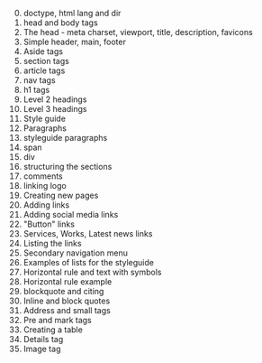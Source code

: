 0. doctype, html lang and dir
1. head and body tags
2. The head - meta charset, viewport, title, description, favicons
3. Simple header, main, footer
4. Aside tags
5. section tags
6. article tags
7. nav tags
8. h1 tags
9. Level 2 headings
10. Level 3 headings
11. Style guide
12. Paragraphs
13. styleguide paragraphs
14. span
15. div
16. structuring the sections
17. comments
18. linking logo
19. Creating new pages
20. Adding links
21. Adding social media links
22. "Button" links
23. Services, Works, Latest news links
24. Listing the links
25. Secondary navigation menu
26. Examples of lists for the styleguide
27. Horizontal rule and text with symbols
28. Horizontal rule example
29. blockquote and citing
30. Inline and block quotes
31. Address and small tags
32. Pre and mark tags
33. Creating a table
34. Details tag
35. Image tag
